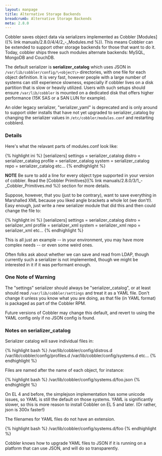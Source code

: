 ```yaml
---
layout: manpage
title: Alternative Storage Backends
breadcrumb: Alternative Storage Backends
meta: 2.8.0
---
```


Cobbler saves object data via serializers implemented as Cobbler [Modules]({% link manuals/2.8.0/4/4/2_-_Modules.md %}).
This means Cobbler can be extended to support other storage backends for those that want to do it. Today, cobbler ships
three such modules alternate backends: MySQL, MongoDB and CouchDB.

The default serializer is **serializer_catalog** which uses JSON in `/var/lib/cobbler/config/\<object\>` directories,
with one file for each object definition. It is very fast, however people with a large number of systems can still
experience slowness, especially if cobbler lives on a disk partition that is slow or heavily utilized. Users with such
setups should ensure `/var/lib/cobbler` is mounted on a dedicated disk that offers higher performance (15K SAS or a SAN
LUN for example).

An older legacy serializer, "serializer_yaml" is deprecated and is only around to support older installs that have not
yet upgraded to serializer_catalog by changing the serializer values in `/etc/cobbler/modules.conf` and restarting
cobblerd.

### Details

Here's what the relavant parts of modules.conf look like:

{% highlight ini %}
[serializers]
settings = serializer_catalog
distro = serializer_catalog
profile = serializer_catalog
system = serializer_catalog
repo = serializer_catalog
etc...
{% endhighlight %}

**NOTE** Be sure to add a line for every object type supported in your version of cobbler. Read the
[Cobbler Primitives]({% link manuals/2.8.0/3/1_-_Cobbler_Primitives.md %}) section for more details.

Suppose, however, that you (just to be contrary), want to save everything in Marshalled XML because you liked angle
brackets a whole lot (we don't!). Easy enough, just write a new serializer module that did this and then could change
the file to:

{% highlight ini %}
[serializers]
settings = serializer_catalog
distro = serializer_xml
profile = serializer_xml
system = serializer_xml
repo = serializer_xml
etc...
{% endhighlight %}

This is all just an example -- in your environment, you may have more complex needs -- or even some weird ones.

Often folks ask about whether we can save and read from LDAP, though currently such a serializer is not implemented,
though we might be interested in it if it was performant enough.

### One Note of Warning

The "settings" serializer should always be "serializer_catalog", or at least should read `/var/lib/cobbler/settings` and
treat it as a YAML file. Don't change it unless you know what you are doing, as that file (in YAML format) is packaged
as part of the Cobbler RPM.

Future versions of Cobbler may change this default, and revert to using the YAML config only if no JSON config is found.

### Notes on serializer_catalog

Serializer catalog will save individual files in:

{% highlight bash %}
/var/lib/cobbler/config/distros.d
/var/lib/cobbler/config/profiles.d
/var/lib/cobbler/config/systems.d
etc...
{% endhighlight %}

Files are named after the name of each object, for instance:

{% highlight bash %}
/var/lib/cobbler/config/systems.d/foo.json
{% endhighlight %}

On EL 4 and before, the simplejson implementation has some unicode issues, so YAML is still the default on those
systems. YAML is significantly slower, so this is more reason to install Cobbler on EL 5 and later. (Or rather, json is
300x faster!)

The filenames for YAML files do not have an extension.

{% highlight bash %}
/var/lib/cobbler/config/systems.d/foo
{% endhighlight %}

Cobbler knows how to upgrade YAML files to JSON if it is running on a platform that can use JSON, and will do so
transparently.
